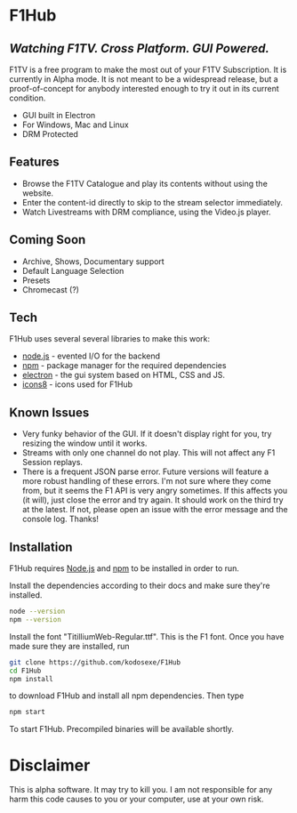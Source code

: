 # F1Hub
## _Watching F1TV. Cross Platform. GUI Powered._

F1TV is a free program to make the most out of your F1TV Subscription.
It is currently in Alpha mode. It is not meant to be a widespread release, but a proof-of-concept for anybody interested enough to try it out in its current condition.

- GUI built in Electron
- For Windows, Mac and Linux
- DRM Protected

## Features

- Browse the F1TV Catalogue and play its contents without using the website.
- Enter the content-id directly to skip to the stream selector immediately.
- Watch Livestreams with DRM compliance, using the Video.js player.

## Coming Soon

- Archive, Shows, Documentary support
- Default Language Selection
- Presets
- Chromecast (?)

## Tech

F1Hub uses several several libraries to make this work:

- [node.js](https://nodejs.org) - evented I/O for the backend
- [npm](https://npmjs.com) - package manager for the required dependencies
- [electron](https://electronjs.org) - the gui system based on HTML, CSS and JS.
- [icons8](https://icons8.de) - icons used for F1Hub

## Known Issues

- Very funky behavior of the GUI. If it doesn't display right for you, try resizing the window until it works.
- Streams with only one channel do not play. This will not affect any F1 Session replays.
- There is a frequent JSON parse error. Future versions will feature a more robust handling of these errors. I'm not sure where they come from, but it seems the F1 API is very angry sometimes. If this affects you (it will), just close the error and try again. It should work on the third try at the latest. If not, please open an issue with the error message and the console log. Thanks!

## Installation

F1Hub requires [Node.js](https://nodejs.org/) and [npm](https://npmjs.com) to be installed in order to run.

Install the dependencies according to their docs and make sure they're installed.

```sh
node --version
npm --version
```
Install the font "TitilliumWeb-Regular.ttf". This is the F1 font.
Once you have made sure they are installed, run

```sh
git clone https://github.com/kodosexe/F1Hub
cd F1Hub
npm install
```
to download F1Hub and install all npm dependencies. Then type
```sh
npm start
```
To start F1Hub. Precompiled binaries will be available shortly.

# Disclaimer
This is alpha software. It may try to kill you. I am not responsible for any harm this code causes to you or your computer, use at your own risk.